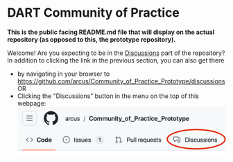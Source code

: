 # DART Community of Practice

**This is the public facing README.md file that will display on the actual repository (as opposed to this, the prototype repository).**

Welcome! Are you expecting to be in the [Discussions](https://github.com/arcus/Community_of_Practice_Prototype/discussions) part of the repository? In addition to clicking the link in the previous section, you can also get there 
* by navigating in your browser to https://github.com/arcus/Community_of_Practice_Prototype/discussions OR
* Clicking the "Discussions" button in the menu on the top of this webpage:
![GitHub's menu showing Code, Issues, Pull Requests, and Discussions](media/github_menu.png)

